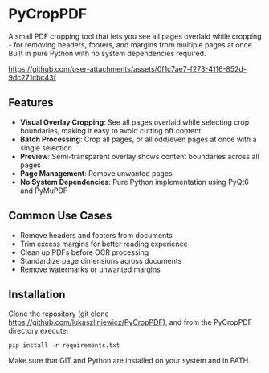 # PyCropPDF

A small PDF cropping tool that lets you see all pages overlaid while cropping - for removing headers, footers, and margins from multiple pages at once. Built in pure Python with no system dependencies required.

https://github.com/user-attachments/assets/0f1c7ae7-f273-4116-852d-9dc271cbc43f

## Features

- **Visual Overlay Cropping**: See all pages overlaid while selecting crop boundaries, making it easy to avoid cutting off content
- **Batch Processing**: Crop all pages, or all odd/even pages at once with a single selection
- **Preview**: Semi-transparent overlay shows content boundaries across all pages
- **Page Management**: Remove unwanted pages
- **No System Dependencies**: Pure Python implementation using PyQt6 and PyMuPDF

## Common Use Cases

- Remove headers and footers from documents
- Trim excess margins for better reading experience
- Clean up PDFs before OCR processing
- Standardize page dimensions across documents
- Remove watermarks or unwanted margins

## Installation

Clone the repository (git clone https://github.com/lukaszliniewicz/PyCropPDF), and from the PyCropPDF directory execute:

```
pip install -r requirements.txt
```

Make sure that GIT and Python are installed on your system and in PATH.
